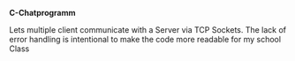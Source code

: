 **C-Chatprogramm**

Lets multiple client communicate with a Server via TCP Sockets.
The lack of error handling is intentional to make the code more readable for my school Class